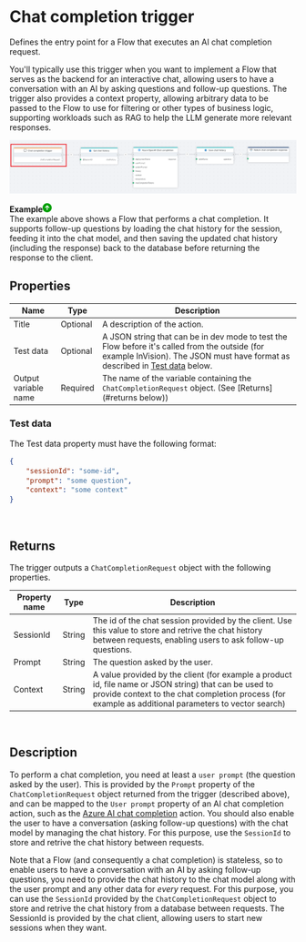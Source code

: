 # Chat completion trigger

Defines the entry point for a Flow that executes an AI chat completion request.  

You'll typically use this trigger when you want to implement a Flow that serves as the backend for an interactive chat, allowing users to have a conversation with an AI by asking questions and follow-up questions. The trigger also provides a context property, allowing arbitrary data to be passed to the Flow to use for filtering or other types of business logic, supporting workloads such as RAG to help the LLM generate more relevant responses.

![img](/images/flow/chat-completion-trigger.png)

**Example**![img](../../../../images/strz.jpg)  
The example above shows a Flow that performs a chat completion. It supports follow-up questions by loading the chat history for the session, feeding it into the chat model, and then saving the updated chat history (including the response) back to the database before returning the response to the client.
<br/>

## Properties

| Name        | Type          | Description                     |
|-------------|---------------|---------------------------------|
| Title       | Optional      | A description of the action.    |
| Test data   | Optional      | A JSON string that can be in dev mode to test the Flow before it's called from the outside (for example InVision). The JSON must have format as described in [Test data](#test-data) below. |
| Output variable name | Required  | The name of the variable containing the `ChatCompletionRequest` object. (See [Returns](#returns below))  |

### Test data  
The Test data property must have the following format:  
```json
{
    "sessionId": "some-id",
    "prompt": "some question",
    "context": "some context"
}
```
<br/>

## Returns
The trigger outputs a `ChatCompletionRequest` object with the following properties.  

| Property name  | Type    | Description              |
|----------------|---------|--------------------------|
| SessionId      | String  | The id of the chat session provided by the client. Use this value to store and retrive the chat history between requests, enabling users to ask follow-up questions. |
| Prompt         | String  | The question asked by the user. |
| Context        | String  | A value provided by the client (for example a product id, file name or JSON string) that can be used to provide context to the chat completion process (for example as additional parameters to vector search) |

<br/>

## Description
To perform a chat completion, you need at least a `user prompt` (the question asked by the user). This is provided by the `Prompt` property of the `ChatCompletionRequest` object returned from the trigger (described above), and can be mapped to the `User prompt` property of an AI chat completion action, such as the [Azure AI chat completion](../../actions/azure-ai/chat-completion.md) action. You should also enable the user to have a conversation (asking follow-up questions) with the chat model by managing the chat history. For this purpose, use the `SessionId` to store and retrive the chat history between requests.

Note that a Flow (and consequently a chat completion) is stateless, so to enable users to have a conversation with an AI by asking follow-up questions, you need to provide the chat history to the chat model along with the user prompt and any other data for _every_ request. For this purpose, you can use the `SessionId` provided by the `ChatCompletionRequest` object to store and retrive the chat history from a database between requests. The SessionId is provided by the chat client, allowing users to start new sessions when they want.
